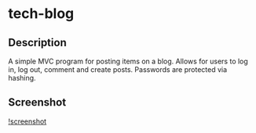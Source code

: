 # tech-blog

## Description
A simple MVC program for posting items on a blog. Allows for users to log in, log out, comment and create posts. Passwords are protected via hashing.

## Screenshot
[!screenshot](screenshot.png)